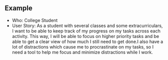 ## Example
* Who: College Student
* User Story: As a student with several classes and some extracurriculars, I want to be able to keep track of my progress on my tasks across each activity. This way, I will be able to focus on higher priority tasks and be able to get a clear view of how much I still need to get done.I also have a lot of distractions which cause me to procrastinate on my tasks, so I need a tool to help me focus and minimize distractions while I work.
